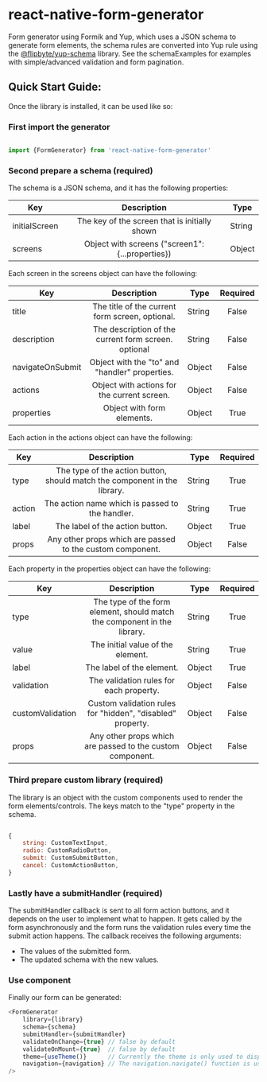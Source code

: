 # react-native-form-generator

Form generator using Formik and Yup, which uses a JSON schema to generate form elements, the schema rules are converted into Yup rule using the [@flipbyte/yup-schema](https://github.com/flipbyte/yup-schema) library. See the schemaExamples for examples with simple/advanced validation and form pagination.



## Quick Start Guide:



Once the library is installed, it can be used like so:



### First import the generator



```javascript

import {FormGenerator} from 'react-native-form-generator'

```



### Second prepare a schema (required)



The schema is a JSON schema, and it has the following properties:



Key  | Description | Type
---- |:-----------:| ----
initialScreen | The key of the screen that is initially shown    | String
screens       | Object with screens ("screen1": {...properties}) | Object


Each screen in the screens object can have the following:

Key               | Description  | Type   | Required
----------------- |:------------:| ------ | :------:
title             | The title of the current form screen, optional.      | String | False
description       | The description of the current form screen. optional | String | False
navigateOnSubmit  | Object with the "to" and "handler" properties.       | Object | False
actions           | Object with actions for the current screen.          | Object | False
properties        | Object with form elements.                           | Object | True 


Each action in the actions object can have the following:

Key    | Description  | Type   | Required
------ |:------------:| ------ | :------:
type   | The type of the action button, should match the component in the library. | String | True
action | The action name which is passed to the handler.                           | String | True
label  | The label of the action button.                                           | Object | True
props  | Any other props which are passed to the custom component.                 | Object | False

Each property in the properties object can have the following:

Key               | Description  | Type   | Required
----------------- |:------------:| ------ | :------:
type              | The type of the form element, should match the component in the library.  | String | True
value             | The initial value of the element.                                         | String | True
label             | The label of the element.                                                 | Object | True
validation        | The validation rules for each property.                                   | Object | False
customValidation  | Custom validation rules for "hidden", "disabled" property.                | Object | False
props             | Any other props which are passed to the custom component.                 | Object | False

### Third prepare custom library (required)

The library is an object with the custom components used to render the form elements/controls. The keys match to the "type" property in the schema.

```javascript

{
	string: CustomTextInput,
	radio: CustomRadioButton,
	submit: CustomSubmitButton,
	cancel: CustomActionButton,
}

```

### Lastly have a submitHandler (required)

The submitHandler callback is sent to all form action buttons, and it depends on the user to implement what to happen. It gets called by the form asynchronously and the form runs the validation rules every time the submit action happens. The callback receives the following arguments:
- The values of the submitted form.
- The updated schema with the new values.

### Use <FormGenerator /> component

Finally our form can be generated:

```javascript
<FormGenerator 
	library={library}
	schema={schema}
	submitHandler={submitHandler}
	validateOnChange={true} // false by default
	validateOnMount={true} 	// false by default
	theme={useTheme()}      // Currently the theme is only used to display errors when the components are missing from the library
	navigation={navigation} // The navigation.navigate() function is used when the navigateOnSubmit.handler is set to "app"
/>

```



